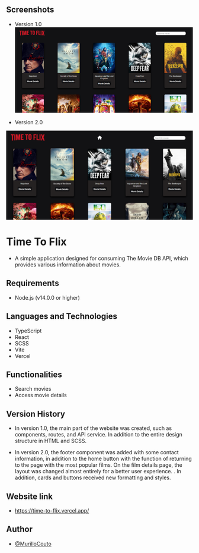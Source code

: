 
## Screenshots

- Version 1.0
![App Screenshot](https://github.com/MurilloCouto/time-to-flix/blob/main/version%201.png?raw=true)

- Version 2.0 

![App Screenshot](https://github.com/MurilloCouto/time-to-flix/blob/main/version%202.png?raw=true)
# Time To Flix 

- A simple application designed for consuming The Movie DB API, which provides various information about movies.


## Requirements

- Node.js (v14.0.0 or higher)
  
## Languages ​​and Technologies

- TypeScript
- React
- SCSS
- Vite
- Vercel
  
## Functionalities

- Search movies
- Access movie details

## Version History

- In version 1.0, the main part of the website was created, such as components, routes, and API service. In addition to the entire design structure in HTML and SCSS.

- In version 2.0, the footer component was added with some contact information, in addition to the home button with the function of returning to the page with the most popular films. On the film details page, the layout was changed almost entirely for a better user experience. . In addition, cards and buttons received new formatting and styles.
  
## Website link 

- https://time-to-flix.vercel.app/

## Author

- [@MurilloCouto](https://www.github.com/MurilloCouto)
